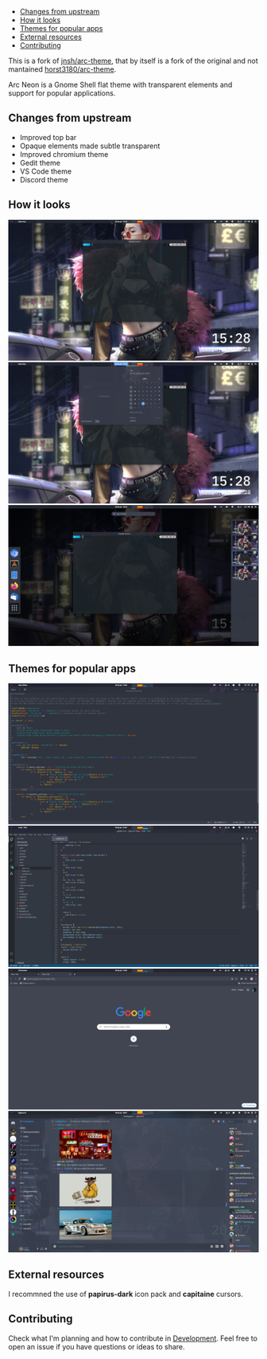 
<!-- TOC GitLab -->

- [Changes from upstream](#changes-from-upstream)
- [How it looks](#how-it-looks)
- [Themes for popular apps](#themes-for-popular-apps)
- [External resources](#external-resources)
- [Contributing](#contributing)

<!-- /TOC -->

This is a fork of [jnsh/arc-theme](https://github.com/jnsh/arc-theme), that by itself is a fork of the original and not mantained [horst3180/arc-theme](ihttps://github.com/horst3180/arc-theme).

Arc Neon is a Gnome Shell flat theme with transparent elements and support for popular applications.

## Changes from upstream
+ Improved top bar 
+ Opaque elements made subtle transparent 
+ Improved chromium theme
+ Gedit theme
+ VS Code theme
+ Discord theme

## How it looks
![Title bar](screenshots/arc-dark-glass1.png)
![Panel OSD](screenshots/arc-dark-glass2.png)
![Overview](screenshots/arc-dark-glass3.png)


## Themes for popular apps
![gedit](screenshots/gedit.png)
![vscode](screenshots/vscode.png)
![chromium](screenshots/chromium.png)
![discord](screenshots/discord.png)

## External resources
I recommned the use of **papirus-dark** icon pack and **capitaine** cursors.

## Contributing
Check what I'm planning and how to contribute in [Development](DEVELOPMENT.md). Feel free to open an issue if you have questions or ideas to share. 

